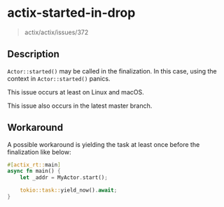 # actix-started-in-drop

> actix/actix/issues/372

## Description

`Actor::started()` may be called in the finalization.  In this case, using the
context in `Actor::started()` panics.

This issue occurs at least on Linux and macOS.

This issue also occurs in the latest master branch.

## Workaround

A possible workaround is yielding the task at least once before the finalization
like below:

```rust
#[actix_rt::main]
async fn main() {
    let _addr = MyActor.start();

    tokio::task::yield_now().await;
}
```
